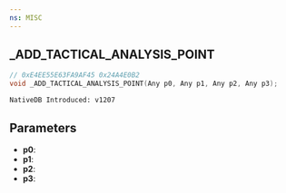 ```yaml
---
ns: MISC
---
```

## _ADD_TACTICAL_ANALYSIS_POINT

```c
// 0xE4EE55E63FA9AF45 0x24A4E0B2
void _ADD_TACTICAL_ANALYSIS_POINT(Any p0, Any p1, Any p2, Any p3);
```

```
NativeDB Introduced: v1207
```

## Parameters
* **p0**:
* **p1**:
* **p2**:
* **p3**:
